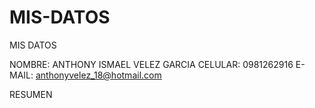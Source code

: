 # MIS-DATOS
MIS DATOS

NOMBRE: ANTHONY ISMAEL VELEZ GARCIA
CELULAR: 0981262916
E-MAIL: anthonyvelez_18@hotmail.com

RESUMEN 
